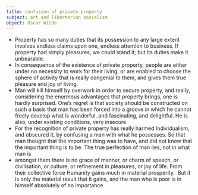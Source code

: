 ```yaml
---
title: confusion of private property
subject: art and libertarian socialism
object: Oscar Wilde
--- 
```

- Property has so many duties that its possession to any large extent involves endless claims upon one, endless attention to business. If property had simply pleasures, we could stand it; but its duties make it unbearable.
- In consequence of the existence of private property, people are either under no necessity to work for their living, or are enabled to choose the sphere of activity that is really congenial to them, and gives them true pleasure and joy of living.
- Man will kill himself by overwork in order to secure property, and really, considering the enormous advantages that property brings, one is hardly surprised. One’s regret is that society should be constructed on such a basis that man has been forced into a groove in which he cannot freely develop what is wonderful, and fascinating, and delightful. He is also, under existing conditions, very insecure.
- For the recognition of private property has really harmed Individualism, and obscured it, by confusing a man with what he possesses. So that man thought that the important thing was to have, and did not know that the important thing is to be. The true perfection of man lies, not in what man is
- amongst them there is no grace of manner, or charm of speech, or civilisation, or culture, or refinement in pleasures, or joy of life. From their collective force Humanity gains much in material prosperity.  But it is only the material result that it gains, and the man who is poor is in himself absolutely of no importance